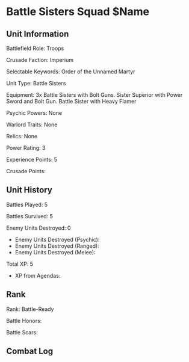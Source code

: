 Battle Sisters Squad $Name
====

Unit Information
----

Battlefield Role: Troops

Crusade Faction: Imperium

Selectable Keywords: Order of the Unnamed Martyr

Unit Type: Battle Sisters

Equipment: 3x Battle Sisters with Bolt Guns. Sister Superior with Power Sword and Bolt Gun. Battle Sister with Heavy Flamer

Psychic Powers: None

Warlord Traits: None

Relics: None

Power Rating: 3

Experience Points: 5

Crusade Points: 


Unit History
---
Battles Played: 5

Battles Survived: 5

Enemy Units Destroyed: 0
* Enemy Units Destroyed (Psychic):
* Enemy Units Destroyed (Ranged): 
* Enemy Units Destroyed (Melee):

Total XP: 5
* XP from Agendas:

Rank
----
Rank: Battle-Ready

Battle Honors:

Battle Scars:


Combat Log
---
